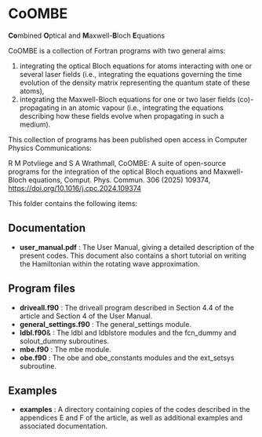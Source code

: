 # CoOMBE
**Co**mbined **O**ptical and **M**axwell-**B**loch **E**quations

CoOMBE is a collection of Fortran programs with two general aims:

1. integrating the optical Bloch equations for atoms interacting with one or several laser fields (i.e., integrating the equations governing the time evolution of the density matrix representing the quantum state of these atoms),
2. integrating the Maxwell-Bloch equations for one or two laser fields (co)- propagating in an atomic vapour (i.e., integrating the equations describing how these fields evolve when propagating in such a medium).

This collection of programs has been published open access in Computer Physics Communications: 

R M Potvliege and S A Wrathmall, CoOMBE: A suite of open-source programs for the integration of the optical Bloch equations and Maxwell-Bloch equations, Comput. Phys. Commun. 306 (2025) 109374, https://doi.org/10.1016/j.cpc.2024.109374

This folder contains the following items:

## Documentation

- **user_manual.pdf** : The User Manual, giving a detailed description
                  of the present codes. This document also contains
                  a short tutorial on writing the Hamiltonian within
                  the rotating wave approximation. 

## Program files 

- **driveall.f90**         : The driveall program described in Section 4.4 of
                       the article and Section 4 of the User Manual.
- **general_settings.f90** : The general_settings module.
- **ldbl.f90**&             : The ldbl and ldblstore modules and the fcn_dummy and
                       solout_dummy subroutines.
- **mbe.f90**              : The mbe module.
- **obe.f90**              : The obe and obe_constants modules and the ext_setsys
                       subroutine.

## Examples

- **examples** : A directory containing copies of the codes described in the
           appendices E and F of the article, as well as additional examples
           and associated documentation.
